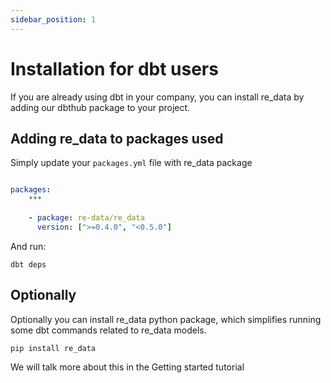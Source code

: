 ```yaml
---
sidebar_position: 1
---
```


# Installation for dbt users

If you are already using dbt in your company, you can install re_data by adding our dbthub package to your project.

## Adding re_data to packages used

Simply update your `packages.yml` file with re_data package

```yml title="packages.yml"

packages:
    ***
    
    - package: re-data/re_data
      version: [">=0.4.0", "<0.5.0"]

```

And run:

```
dbt deps
```

## Optionally

Optionally you can install re_data python package, which simplifies running some dbt commands related to re_data models.

```
pip install re_data
```

We will talk more about this in the Getting started tutorial
